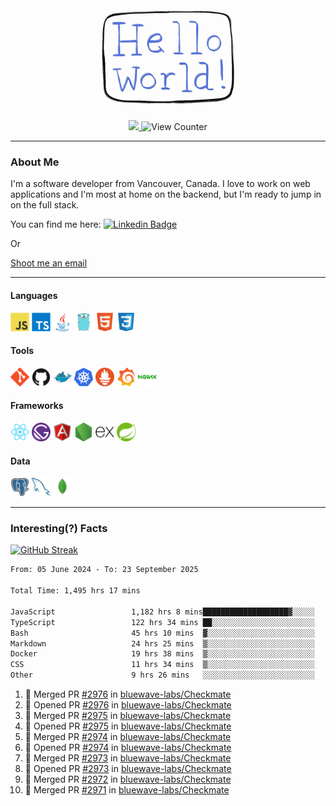 <div align="center">
    <img src="./img/hello_world.webp" height="200px" width="">
    <div>
        <a href="https://www.linkedin.com/in/ajhollid">
            <img src="https://img.shields.io/badge/LinkedIn-blue"/>
        </a>
        <img src="https://komarev.com/ghpvc/?username=ajhollid&color=yellow" alt="View Counter">
    </div>
</div>

---

### About Me

I'm a software developer from Vancouver, Canada. I love to work on web applications and I'm most at home on the backend, but I'm ready to jump in on the full stack.

You can find me here: [![Linkedin Badge](https://img.shields.io/badge/-ajhollid-blue?style=flat&logo=Linkedin&logoColor=white)](https://www.linkedin.com/in/ajhollid)

Or

[Shoot me an email](mailto:ajhollid@gmail.com)

---

#### Languages

<div>
    <img src="./img/devicons/javascript-original.svg" width=30 height=30 alt="JavaScript">
    <img src="/img/devicons/typescript-original.svg" width=30 height=30 alt="TypeScript">
    <img src="./img/devicons/java-original.svg" width=30 height=30 alt="Java">
    <img src="./img/devicons/go-original.svg" width=30 height=30 alt="Golang">
    <img src="./img/devicons/html5-original.svg" width=30 height=30 alt="HTML 5">
    <img src="./img/devicons/css3-original.svg" width=30 height=30 alt="CSS 3">
</div>

#### Tools

<div>
    <img src="./img/devicons/git-original.svg" width=30 height=30 alt="Git">
    <img src="./img/devicons/github-original.svg" width=30 height=30 alt="Github">
    <img src="./img/devicons/docker-original.svg" width=30 
    height=30 alt="Docker">
    <img src="./img/devicons/kubernetes-original.svg" width=30 height=30 alt="K8">
    <img src="./img/devicons/prometheus-original.svg" width=30 height=30 alt="Prometheus">
    <img src="./img/devicons/grafana-original.svg" width=30 height=30 alt="Grafana">
    <img src="./img/devicons/nginx-original.svg" width=30 height=30 alt="Nginx">
</div>

#### Frameworks

<div>
    <img src="./img/devicons/react-original.svg" width=30 height=30 alt="React">
    <img src="./img/devicons/gatsby-original.svg" width=30 height=30 alt="Gatsby">
    <img src="./img/devicons/angularjs-original.svg" width=30 height=30 alt="AngularJS">
    <img src="./img/devicons/nodejs-original.svg" width=30 height=30 alt="NodeJS">
    <img src="./img/devicons/express-original.svg" width=30 height=30 alt="Express">
    <img src="./img/devicons/spring-original.svg" width=30 height=30 alt="Spring">
</div>

#### Data

<div>
    <img src="./img/devicons/postgresql-original.svg" width=30 height=30 alt="Postgresql">
    <img src="./img/devicons/mysql-original.svg" width=30 height=30 alt="Mysql">
    <img src="./img/devicons/mongodb-original.svg" width=30 height=30 alt="MongoDB">
</div>

---

### Interesting(?) Facts

[![GitHub Streak](http://github-readme-streak-stats.herokuapp.com?user=ajhollid)](https://git.io/streak-stats)

 <!--START_SECTION:waka-->

```txt
From: 05 June 2024 - To: 23 September 2025

Total Time: 1,495 hrs 17 mins

JavaScript                 1,182 hrs 8 mins███████████████████▓░░░░░   78.56 %
TypeScript                 122 hrs 34 mins ██░░░░░░░░░░░░░░░░░░░░░░░   08.15 %
Bash                       45 hrs 10 mins  ▓░░░░░░░░░░░░░░░░░░░░░░░░   03.00 %
Markdown                   24 hrs 25 mins  ▒░░░░░░░░░░░░░░░░░░░░░░░░   01.62 %
Docker                     19 hrs 38 mins  ▒░░░░░░░░░░░░░░░░░░░░░░░░   01.30 %
CSS                        11 hrs 34 mins  ▒░░░░░░░░░░░░░░░░░░░░░░░░   00.77 %
Other                      9 hrs 26 mins   ░░░░░░░░░░░░░░░░░░░░░░░░░   00.63 %
```

<!--END_SECTION:waka-->


<!--START_SECTION:activity-->
1. 🎉 Merged PR [#2976](https://github.com/bluewave-labs/Checkmate/pull/2976) in [bluewave-labs/Checkmate](https://github.com/bluewave-labs/Checkmate)
2. 💪 Opened PR [#2976](https://github.com/bluewave-labs/Checkmate/pull/2976) in [bluewave-labs/Checkmate](https://github.com/bluewave-labs/Checkmate)
3. 🎉 Merged PR [#2975](https://github.com/bluewave-labs/Checkmate/pull/2975) in [bluewave-labs/Checkmate](https://github.com/bluewave-labs/Checkmate)
4. 💪 Opened PR [#2975](https://github.com/bluewave-labs/Checkmate/pull/2975) in [bluewave-labs/Checkmate](https://github.com/bluewave-labs/Checkmate)
5. 🎉 Merged PR [#2974](https://github.com/bluewave-labs/Checkmate/pull/2974) in [bluewave-labs/Checkmate](https://github.com/bluewave-labs/Checkmate)
6. 💪 Opened PR [#2974](https://github.com/bluewave-labs/Checkmate/pull/2974) in [bluewave-labs/Checkmate](https://github.com/bluewave-labs/Checkmate)
7. 🎉 Merged PR [#2973](https://github.com/bluewave-labs/Checkmate/pull/2973) in [bluewave-labs/Checkmate](https://github.com/bluewave-labs/Checkmate)
8. 💪 Opened PR [#2973](https://github.com/bluewave-labs/Checkmate/pull/2973) in [bluewave-labs/Checkmate](https://github.com/bluewave-labs/Checkmate)
9. 🎉 Merged PR [#2972](https://github.com/bluewave-labs/Checkmate/pull/2972) in [bluewave-labs/Checkmate](https://github.com/bluewave-labs/Checkmate)
10. 🎉 Merged PR [#2971](https://github.com/bluewave-labs/Checkmate/pull/2971) in [bluewave-labs/Checkmate](https://github.com/bluewave-labs/Checkmate)
<!--END_SECTION:activity-->
